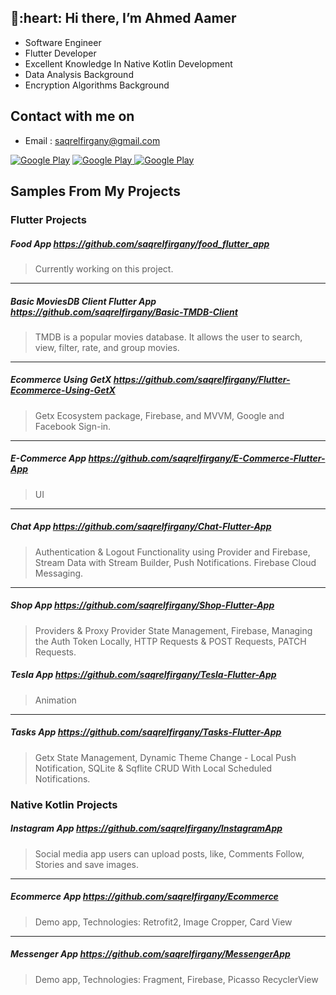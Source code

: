 <h2>👋:heart: Hi there, I’m Ahmed Aamer  </h2>

- Software Engineer
- Flutter Developer
- Excellent Knowledge In Native Kotlin Development
- Data Analysis Background
- Encryption Algorithms Background

<h2> Contact with me on </h2>

- Email : saqrelfirgany@gmail.com

<p>
<a href="http://Wa.me/201025592065" target="_blank">
<img alt="Google Play" src="https://img.shields.io/badge/whatsapp%20bussines-128C7E.svg?style=for-the-badge&logo=whatsapp&logoColor=white" /></a> 
<a href="https://www.facebook.com/SaqrElFirgany/" target="_blank">
<img alt="Google Play" src="https://img.shields.io/badge/Facebook-4267B2.svg?style=for-the-badge&logo=facebook&logoColor=white" />
</a> <a href="https://www.linkedin.com/in/sa2r-elfirgany/" target="_blank">
<img alt="Google Play" src="https://img.shields.io/badge/linkedin-0077b5.svg?style=for-the-badge&logo=linkedin&logoColor=white" /></a>
<p>

<h2> Samples From My Projects </h2>

### Flutter Projects

##### Food App https://github.com/saqrelfirgany/food_flutter_app

> Currently working on this project.

<hr>

##### Basic MoviesDB Client Flutter App https://github.com/saqrelfirgany/Basic-TMDB-Client
> TMDB is a popular movies database. It allows the user to search, view, filter, rate, and group movies.

<hr>

##### Ecommerce Using GetX  https://github.com/saqrelfirgany/Flutter-Ecommerce-Using-GetX
> Getx Ecosystem package, Firebase, and MVVM, Google and Facebook Sign-in.

<hr>

##### E-Commerce App  https://github.com/saqrelfirgany/E-Commerce-Flutter-App
> UI


<hr>

##### Chat App  https://github.com/saqrelfirgany/Chat-Flutter-App
> Authentication & Logout Functionality using Provider and Firebase, Stream Data with Stream Builder, Push Notifications. Firebase Cloud Messaging.


<hr>

##### Shop App  https://github.com/saqrelfirgany/Shop-Flutter-App
> Providers & Proxy Provider State Management, Firebase, Managing the Auth Token Locally, HTTP Requests & POST Requests, PATCH Requests.

##### Tesla App  https://github.com/saqrelfirgany/Tesla-Flutter-App
> Animation


<hr>

##### Tasks App  https://github.com/saqrelfirgany/Tasks-Flutter-App
> Getx State Management, Dynamic Theme Change - Local Push Notification, SQLite & Sqflite CRUD With Local Scheduled Notifications.


### Native Kotlin Projects

##### Instagram App  https://github.com/saqrelfirgany/InstagramApp
> Social media app users can upload posts, like, Comments Follow, Stories and save images.


<hr>

##### Ecommerce App  https://github.com/saqrelfirgany/Ecommerce
> Demo app, Technologies: Retrofit2, Image Cropper, Card View


<hr>

##### Messenger App  https://github.com/saqrelfirgany/MessengerApp
> Demo app, Technologies: Fragment, Firebase, Picasso RecyclerView

